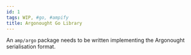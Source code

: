 ```yaml
---
id: 1
tags: WIP, #go, #ampify
title: Argonought Go Library
---
```


An `amp/argo` package needs to be written implementing the Argonought serialisation format.